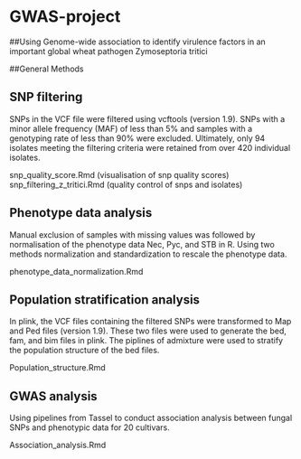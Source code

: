 # GWAS-project

##Using Genome-wide association to identify virulence factors in an important global wheat pathogen Zymoseptoria tritici


##General Methods

## SNP filtering

SNPs in the VCF file were filtered using vcftools (version 1.9). SNPs with a minor allele frequency (MAF) of less than 5% and samples with a genotyping rate of less than 90% were excluded. Ultimately, only 94 isolates meeting the filtering criteria were retained from over 420 individual isolates. 

snp_quality_score.Rmd         (visualisation of snp quality scores)
snp_filtering_z_tritici.Rmd   (quality control of snps and isolates)

## Phenotype data analysis

Manual exclusion of samples with missing values was followed by normalisation of the phenotype data Nec, Pyc, and STB in R. Using two methods normalization and standardization to rescale the phenotype data.

phenotype_data_normalization.Rmd

## Population stratification analysis

In plink, the VCF files containing the filtered SNPs were transformed to Map and Ped files (version 1.9). These two files were used to generate the bed, fam, and bim files in plink. The piplines of admixture were used to stratify the population structure of the bed files. 

Population_structure.Rmd

## GWAS analysis

Using pipelines from Tassel to conduct association analysis between fungal SNPs and phenotypic data for 20 cultivars.

Association_analysis.Rmd
